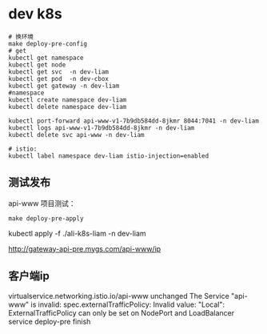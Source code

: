 # dev k8s

```shell script
# 换环境
make deploy-pre-config
# get
kubectl get namespace
kubectl get node
kubectl get svc  -n dev-liam
kubectl get pod  -n dev-cbox
kubectl get gateway -n dev-liam
#namespace
kubectl create namespace dev-liam
kubectl delete namespace dev-liam

kubectl port-forward api-www-v1-7b9db584dd-8jkmr 8044:7041 -n dev-liam
kubectl logs api-www-v1-7b9db584dd-8jkmr -n dev-liam
kubectl delete svc api-www -n dev-liam

# istio:
kubectl label namespace dev-liam istio-injection=enabled
```

## 测试发布

api-www 项目测试：

```shell script
make deploy-pre-apply
```

kubectl apply -f ./ali-k8s-liam  -n dev-liam

http://gateway-api-pre.mygs.com/api-www/ip


## 客户端ip
virtualservice.networking.istio.io/api-www unchanged
The Service "api-www" is invalid: spec.externalTrafficPolicy: Invalid value: "Local": ExternalTrafficPolicy can only be set on NodePort and LoadBalancer service
deploy-pre finish

